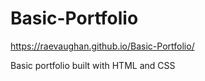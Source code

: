 # Basic-Portfolio

https://raevaughan.github.io/Basic-Portfolio/

Basic portfolio built with HTML and CSS